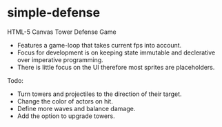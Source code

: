 # simple-defense
HTML-5 Canvas Tower Defense Game

- Features a game-loop that takes current fps into account.
- Focus for development is on keeping state immutable and declerative over imperative programming.
- There is little focus on the UI therefore most sprites are placeholders.

Todo:
- Turn towers and projectiles to the direction of their target.
- Change the color of actors on hit.
- Define more waves and balance damage.
- Add the option to upgrade towers.
